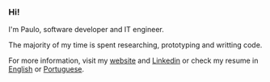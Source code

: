 ### Hi!
I'm Paulo, software developer and IT engineer.

The majority of my time is spent researching, prototyping and writting code.

For more information, visit my [website](https://medpaf.github.io/) and [Linkedin](https://www.linkedin.com/in/medpaf/) or check my resume in [English](https://medpaf.github.io/docs/cv-en-medpaf.pdf) or [Portuguese](https://medpaf.github.io/docs/cv-pt-medpaf.pdf).


